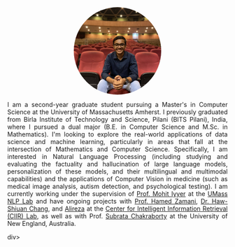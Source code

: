 
<!-- ![Picture](docs/assets/IMG_0450.JPG) -->
<img src="docs/assets/IMG_6547.jpg" style="border-radius: 50%; width: 200px; height: 200px; object-fit: cover; display: block; margin-left: auto; margin-right: auto;">



<div style="text-align: justify;">
  
I am a second-year graduate student pursuing a Master's in Computer Science at the University of Massachusetts Amherst. I previously graduated from Birla Institute of Technology and Science, Pilani (BITS Pilani), India, where I pursued a dual major (B.E. in Computer Science and M.Sc. in Mathematics). I'm looking to explore the real-world applications of data science and machine learning, particularly in areas that fall at the intersection of Mathematics and Computer Science. Specifically, I am interested in Natural Language Processing (including studying and evaluating the factuality and hallucination of large language models, personalization of these models, and their multilingual and multimodal capabilities) and the applications of Computer Vision in medicine (such as medical image analysis, autism detection, and psychological testing). I am currently working under the supervision of [Prof. Mohit Iyyer][mohit] at the [UMass NLP Lab][nlplab] and have ongoing projects with [Prof. Hamed Zamani][hamed], [Dr. Haw-Shiuan Chang][hsc], and [Alireza][alireza] at the [Center for Intelligent Information Retrieval (CIIR) Lab][CIIR], as well as with Prof. [Subrata Chakraborty][subrata] at the University of New England, Australia. 

[nlplab]: https://nlp.cs.umass.edu/
[mohit]: https://people.cs.umass.edu/~miyyer/
[hsc]: https://ken77921.github.io/ 
[hamed]: https://groups.cs.umass.edu/zamani/?_gl=1%2Ajpaw2l%2A_gcl_au%2AMTA4MjUyNTEyMS4xNzIzMDI2NTc0%2A_ga%2AMTc3MDAzNjE5Mi4xNjkxMTYwNDcy%2A_ga_21RLS0L7EB%2AMTcyNzIzMDIyMS4zMDMuMC4xNzI3MjMwMjIyLjAuMC4w
[CIIR]: https://ciir.cs.umass.edu/
[subrata]: https://www.une.edu.au/staff-profiles/science-and-technology/dr-subrata-chakraborty
[alireza]: https://alirezasalemi7.github.io/
  
</div>div>






